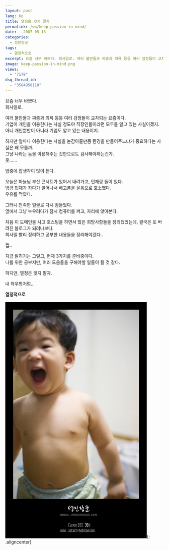 ```yaml
---
layout: post
lang: ko
title: 열정을 잊지 말자
permalink: /wp/keep-passion-in-mind/
date:   2007-05-13
categories:
  - 성민장군
tags:
  - 열정적으로
excerpt: 요즘 너무 바쁘다. 회사일로. 여러 불만들과 짜증과 의욕 등등 여러 감정들이 교차되는 요즘이다. 기업이 개인을 이용한다는 사실 정도야 직장인들이라면 모두들 알고 있는 사실이겠지. 아니 개인뿐만이 아니라 기업도 알고 있는 내용이지. 하지만 얼마나 이용한다는 사실을 눈감아줄만큼 환경을 만들어주느냐가 중요하다는 사실은 왜 모를까. 그냥 나라는 놈을 이용해주는 것만으로도 감사해야하는건가. 밤중에 잡생각이 많이 든다. 오늘은 마눌님 부산 콘서트가 있어서 내려가고, 민재랑 둘이 있다. 방금 민재가 자다가 일어나서 배고픔을 울음으로 호소했다. 우유를 먹였다. [...]
image: keep-passion-in-mind.png
views:
  - "7178"
dsq_thread_id:
  - "3584958118"
---
```


요즘 너무 바쁘다.  
회사일로.

여러 불만들과 짜증과 의욕 등등 여러 감정들이 교차되는 요즘이다.  
기업이 개인을 이용한다는 사실 정도야 직장인들이라면 모두들 알고 있는 사실이겠지.  
아니 개인뿐만이 아니라 기업도 알고 있는 내용이지.

하지만 얼마나 이용한다는 사실을 눈감아줄만큼 환경을 만들어주느냐가 중요하다는 사실은 왜 모를까.  
그냥 나라는 놈을 이용해주는 것만으로도 감사해야하는건가.  
훗......

밤중에 잡생각이 많이 든다.
  
오늘은 마눌님 부산 콘서트가 있어서 내려가고, 민재랑 둘이 있다.  
방금 민재가 자다가 일어나서 배고픔을 울음으로 호소했다.  
우유를 먹였다.
  
그러니 만족한 얼굴로 다시 잠들었다.  
옆에서 그냥 누우려다가 잠시 컴퓨터를 켜고, 자리에 앉아본다.

처음 이 도메인을 사고 호스팅을 하면서 많은 희망사항들을 정리했었는데, 결국은 또 버려진 블로그가 되려나보다.  
회사일 빨리 정리하고 공부한 내용들을 정리해야겠다..
  
쩝..

지금 밝히기는 그렇고, 현재 3가지를 준비중이다.  
나를 위한 공부지만, 여러 도움들을 구해야할 일들이 될 것 같다.
  
하지만, 열정은 잊지 말자.
  
내 좌우명처럼...

**열정적으로**

![민재](/assets/img/2007/passion.jpg){: .aligncenter}
